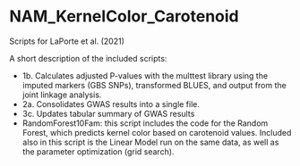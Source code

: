 # NAM_KernelColor_Carotenoid
Scripts for LaPorte et al. (2021)

A short description of the included scripts:
- 1b. Calculates adjusted P-values with the multtest library using the imputed markers (GBS SNPs), transformed BLUES, and output from the joint linkage analysis.
- 2a. Consolidates GWAS results into a single file.
- 3c. Updates tabular summary of GWAS results
- RandomForest10Fam: this script includes the code for the Random Forest, which predicts kernel color based on carotenoid values. Included also in this script is the Linear Model run on the same data, as well as the parameter optimization (grid search). 
